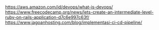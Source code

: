 https://aws.amazon.com/id/devops/what-is-devops/
https://www.freecodecamp.org/news/lets-create-an-intermediate-level-ruby-on-rails-application-d7c6e997c63f/
https://www.jagoanhosting.com/blog/implementasi-ci-cd-pipeline/
